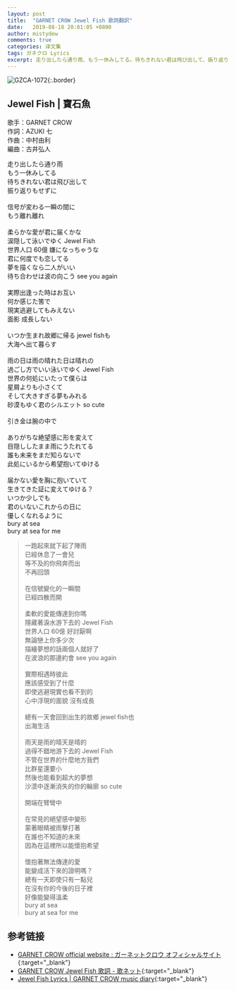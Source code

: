 ```yaml
---
layout: post
title:  "GARNET CROW Jewel Fish 歌詞翻訳"
date:   2019-08-18 20:01:05 +0800
author: mistydew
comments: true
categories: 译文集
tags: ガネクロ Lyrics
excerpt: 走り出したら通り雨、もう一休みしてる。待ちきれない君は飛び出して、振り返りもせずに。
---
```

![GZCA-1072](/gc/assets/images/discography/single/GZCA-1072.jpg){:.border}

## Jewel Fish | 寶石魚

歌手：GARNET CROW<br>
作詞：AZUKI 七<br>
作曲：中村由利<br>
編曲：古井弘人

<div class="lyric-original">
<p>
走り出したら通り雨<br>
もう一休みしてる<br>
待ちきれない君は飛び出して<br>
振り返りもせずに<br>
<br>
信号が変わる一瞬の間に<br>
もう離れ離れ<br>
<br>
柔らかな愛が君に届くかな<br>
涙隠して泳いでゆく Jewel Fish<br>
世界人口 60億 嫌になっちゃうな<br>
君に何度でも恋してる<br>
夢を描くなら二人がいい<br>
待ち合わせは波の向こう see you again<br>
<br>
実際出逢った時はお互い<br>
何か感じた筈で<br>
現実逃避してもみえない<br>
面影 成長しない<br>
<br>
いつか生まれ故郷に帰る jewel fishも<br>
大海へ出て暮らす<br>
<br>
雨の日は雨の晴れた日は晴れの<br>
過ごし方でいい泳いでゆく Jewel Fish<br>
世界の何処にいたって僕らは<br>
星屑よりも小さくて<br>
そして大きすぎる夢もみれる<br>
砂漠もゆく君のシルエット so cute<br>
<br>
引き金は腕の中で<br>
<br>
ありがちな絶望感に形を変えて<br>
目隠ししたまま雨にうたれてる<br>
誰も未来をまだ知らないで<br>
此処にいるから希望抱いてゆける<br>
<br>
届かない愛を胸に抱いていて<br>
生きてきた証に変えてゆける？<br>
いつか少しでも<br>
君のいないこれからの日に<br>
優しくなれるように<br>
bury at sea<br>
bury at sea for me
</p>
</div>

<div class="lyric-translation">
<blockquote>
一跑起來就下起了陣雨<br>
已經休息了一會兒<br>
等不及的你飛奔而出<br>
不再回頭<br>
<br>
在信號變化的一瞬間<br>
已經四散而開<br>
<br>
柔軟的愛能傳達到你嗎<br>
隱藏著淚水游下去的 Jewel Fish<br>
世界人口 60億 好討厭啊<br>
無論戀上你多少次<br>
描繪夢想的話兩個人就好了<br>
在波浪的那邊約會 see you again<br>
<br>
實際相遇時彼此<br>
應該感受到了什麼<br>
即使逃避現實也看不到的<br>
心中浮現的面貌 沒有成長<br>
<br>
總有一天會回到出生的故鄉 jewel fish也<br>
出海生活<br>
<br>
雨天是雨的晴天是晴的<br>
過得不錯地游下去的 Jewel Fish<br>
不管在世界的什麼地方我們<br>
比群星還要小<br>
然後也能看到超大的夢想<br>
沙漠中逐漸消失的你的輪廓 so cute<br>
<br>
開端在臂彎中<br>
<br>
在常見的絕望感中變形<br>
蒙著眼睛被雨擊打著<br>
在誰也不知道的未來<br>
因為在這裡所以能懷抱希望<br>
<br>
懷抱著無法傳達的愛<br>
能變成活下來的證明嗎？<br>
總有一天即使只有一點兒<br>
在沒有你的今後的日子裡<br>
好像能變得溫柔<br>
bury at sea<br>
bury at sea for me
</blockquote>
</div>

## 参考链接

* [GARNET CROW official website : ガーネットクロウ オフィシャルサイト](http://www.garnetcrow.com){:target="_blank"}
* [GARNET CROW Jewel Fish 歌詞 - 歌ネット](https://www.uta-net.com/song/20144){:target="_blank"}
* [Jewel Fish Lyrics \| GARNET CROW music diary](https://mistydew.github.io/gc/lyrics/original/Jewel%20Fish.html){:target="_blank"}
